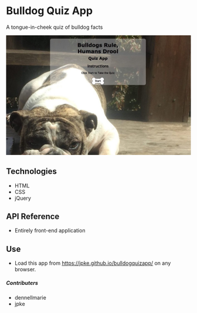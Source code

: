 # Bulldog Quiz App

A tongue-in-cheek quiz of bulldog facts

![Alt text](./bulldogquizapp.jpg)

## Technologies

* HTML
* CSS
* jQuery

## API Reference

* Entirely front-end application



## Use

* Load this app from https://jpke.github.io/bulldogquizapp/ on any browser.


##### Contributers
* dennellmarie
* jpke
